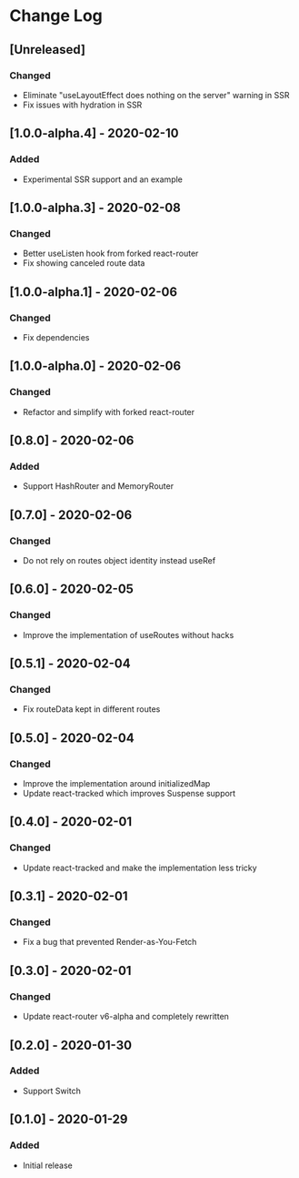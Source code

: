 # Change Log

## [Unreleased]
### Changed
- Eliminate "useLayoutEffect does nothing on the server" warning in SSR
- Fix issues with hydration in SSR

## [1.0.0-alpha.4] - 2020-02-10
### Added
- Experimental SSR support and an example

## [1.0.0-alpha.3] - 2020-02-08
### Changed
- Better useListen hook from forked react-router
- Fix showing canceled route data

## [1.0.0-alpha.1] - 2020-02-06
### Changed
- Fix dependencies

## [1.0.0-alpha.0] - 2020-02-06
### Changed
- Refactor and simplify with forked react-router

## [0.8.0] - 2020-02-06
### Added
- Support HashRouter and MemoryRouter

## [0.7.0] - 2020-02-06
### Changed
- Do not rely on routes object identity instead useRef

## [0.6.0] - 2020-02-05
### Changed
- Improve the implementation of useRoutes without hacks

## [0.5.1] - 2020-02-04
### Changed
- Fix routeData kept in different routes

## [0.5.0] - 2020-02-04
### Changed
- Improve the implementation around initializedMap
- Update react-tracked which improves Suspense support

## [0.4.0] - 2020-02-01
### Changed
- Update react-tracked and make the implementation less tricky

## [0.3.1] - 2020-02-01
### Changed
- Fix a bug that prevented Render-as-You-Fetch

## [0.3.0] - 2020-02-01
### Changed
- Update react-router v6-alpha and completely rewritten

## [0.2.0] - 2020-01-30
### Added
- Support Switch

## [0.1.0] - 2020-01-29
### Added
- Initial release
